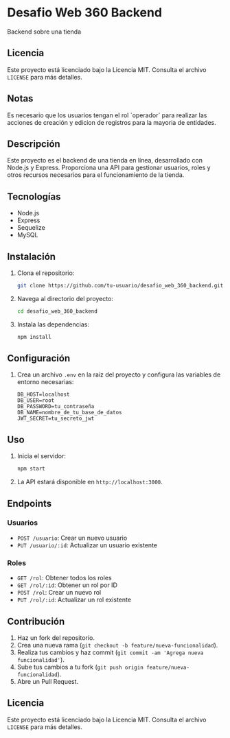 # Desafio Web 360 Backend

Backend sobre una tienda

## Licencia

Este proyecto está licenciado bajo la Licencia MIT. Consulta el archivo `LICENSE` para más detalles.

## Notas

Es necesario que los usuarios tengan el rol \`operador\` para realizar las acciones de creación y edicion de registros
para la mayoria de entidades.

## Descripción

Este proyecto es el backend de una tienda en línea, desarrollado con Node.js y Express. Proporciona una API para gestionar usuarios, roles y otros recursos necesarios para el funcionamiento de la tienda.

## Tecnologías

- Node.js
- Express
- Sequelize
- MySQL

## Instalación

1. Clona el repositorio:
    ```bash
    git clone https://github.com/tu-usuario/desafio_web_360_backend.git
    ```
2. Navega al directorio del proyecto:
    ```bash
    cd desafio_web_360_backend
    ```
3. Instala las dependencias:
    ```bash
    npm install
    ```

## Configuración

1. Crea un archivo `.env` en la raíz del proyecto y configura las variables de entorno necesarias:
    ```env
    DB_HOST=localhost
    DB_USER=root
    DB_PASSWORD=tu_contraseña
    DB_NAME=nombre_de_tu_base_de_datos
    JWT_SECRET=tu_secreto_jwt
    ```

## Uso

1. Inicia el servidor:
    ```bash
    npm start
    ```
2. La API estará disponible en `http://localhost:3000`.

## Endpoints

### Usuarios

- `POST /usuario`: Crear un nuevo usuario
- `PUT /usuario/:id`: Actualizar un usuario existente

### Roles

- `GET /rol`: Obtener todos los roles
- `GET /rol/:id`: Obtener un rol por ID
- `POST /rol`: Crear un nuevo rol
- `PUT /rol/:id`: Actualizar un rol existente

## Contribución

1. Haz un fork del repositorio.
2. Crea una nueva rama (`git checkout -b feature/nueva-funcionalidad`).
3. Realiza tus cambios y haz commit (`git commit -am 'Agrega nueva funcionalidad'`).
4. Sube tus cambios a tu fork (`git push origin feature/nueva-funcionalidad`).
5. Abre un Pull Request.

## Licencia

Este proyecto está licenciado bajo la Licencia MIT. Consulta el archivo `LICENSE` para más detalles.